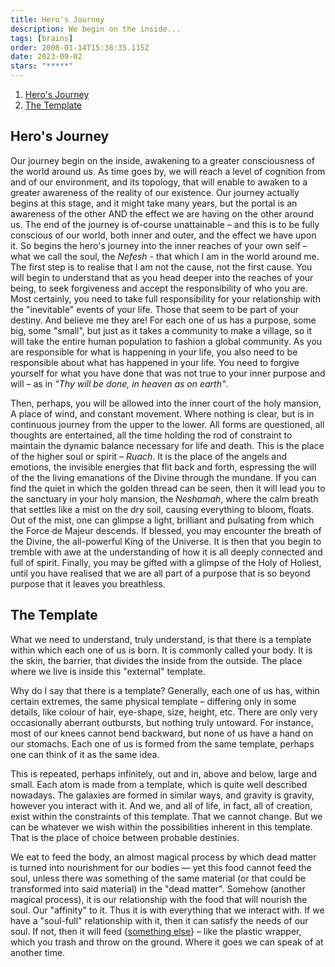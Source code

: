 ```yaml
---
title: Hero's Journey
description: We begin on the inside...
tags: [brains]
order: 2008-01-14T15:38:35.115Z
date: 2023-09-02
stars: "*****"
---
```


1. [Hero's Journey](#heros-journey)
2. [The Template](#the-template)

## Hero's Journey

Our journey begin on the inside, awakening to a greater consciousness of the world around us. As time goes by, we will reach a level of cognition from and of our environment, and its topology, that will enable to awaken to a greater awareness of the reality of our existence. Our journey actually begins at this stage, and it might take many years, but the portal is an awareness of the other AND the effect we are having on the other around us. The end of the journey is of-course unattainable – and this is to be fully conscious of our world, both inner and outer, and the effect we have upon it. So begins the hero's journey into the inner reaches of your own self – what we call the soul, the _Nefesh_ - that which I am in the world around me. The first step is to realise that I am  not the cause, not the first cause. You will begin to understand that as you head deeper into the reaches of your being, to seek forgiveness and accept the  responsibility of who you are. Most certainly, you need to take full responsibility for your relationship with the "inevitable" events of your life. Those that seem to be part of your destiny. And believe me they are! For each one of us has a purpose, some big, some "small", but just as it takes a community to make a village, so it will take the entire human population to fashion a global community. As you are responsible for what is happening in your life, you also need to be responsible about what has happened in your life. You need to forgive yourself for what you have done that was not true to your inner purpose and will – as in _"Thy will be done, in heaven as on earth"_.

Then, perhaps, you will be allowed into the inner court of the holy mansion, A place of wind, and constant movement. Where nothing is clear, but is in continuous journey from the upper to the lower. All forms are questioned, all thoughts are entertained, all the time holding the rod of constraint to maintain the dynamic balance necessary for life and death. This is the place of the higher soul or spirit – _Ruach_. It is the place of the angels and emotions, the invisible energies that flit back and forth, espressing the will of the the living emanations of the Divine through the mundane. If you can find the quiet in which the golden thread can be seen, then it will lead you to the sanctuary in your holy mansion, the _Neshamah_, where the calm breath that settles like a mist on the dry soil, causing everything to bloom, floats. Out of the mist, one can glimpse a light, brilliant and pulsating from which the Force de Majeur descends. If blessed, you may encounter the breath of the Divine, the all-powerful King of the Universe. It is then that you begin to tremble with awe at the  understanding of how it is all deeply connected and full of spirit. Finally, you may be gifted with a glimpse of the Holy of Holiest, until you have realised that we are all part of a purpose that is so beyond purpose that it leaves you breathless.

## The Template

What we need to understand, truly understand, is that there is a template within which each one of us is born. It is commonly called your body. It is the skin, the barrier, that divides the inside from the outside. The place where we live is inside this "external" template.

Why do I say that there is a template? Generally, each one of us has, within certain extremes, the same physical template – differing only in some details, like colour of hair, eye-shape, size, height, etc. There are only very occasionally aberrant outbursts, but nothing truly untoward. For instance, most of our knees cannot bend backward, but none of us have a hand on our stomachs. Each one of us is formed from the same template, perhaps one can think of it as the same idea.

This is repeated, perhaps infinitely, out and in, above and below, large and small. Each atom is made from a template, which is quite well described nowadays. The galaxies are formed in similar ways, and gravity is gravity, however you interact with it. And we, and all of life, in fact, all of creation, exist within the constraints of this template. That we cannot change. But we can be whatever we wish within the possibilities inherent in this template. That is the place of choice between probable destinies.

We eat to feed the body, an almost magical process by which dead matter is turned into nourishment for our bodies &mdash; yet this food cannot feed the soul, unless there was something of the same material (or that could be transformed into said material) in the "dead matter". Somehow (another magical process), it is our relationship with the food that will nourish the soul. Our "affinity" to it. Thus it is with everything that we interact with. If we have a "soul-full" relationship with it, then it can satisfy the needs of our soul. If not, then it will feed {[something else](sitra_achara.html)} – like the plastic wrapper, which you trash and throw on the ground. Where it goes we can speak of at another time.
